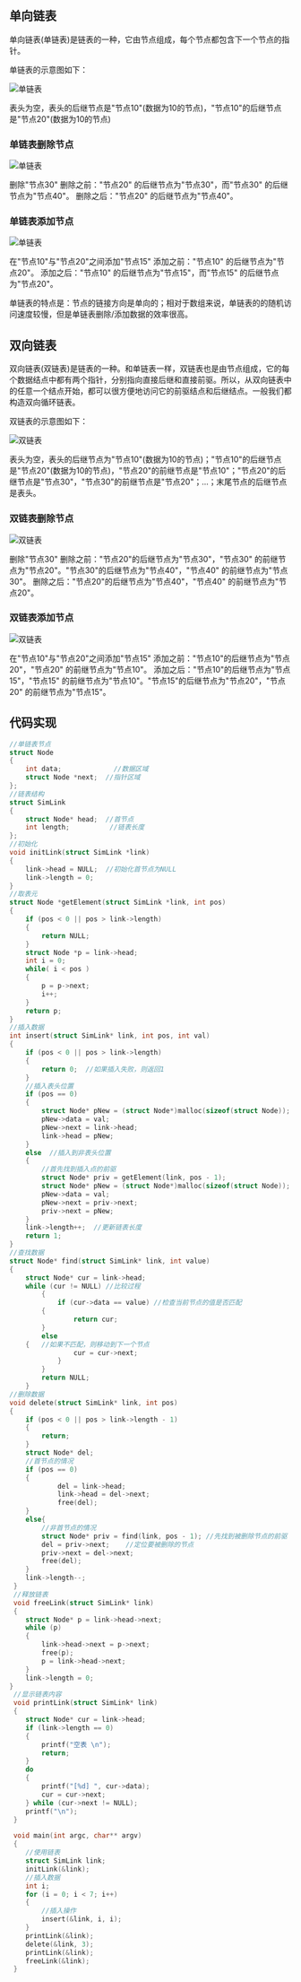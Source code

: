 ## 单向链表

单向链表(单链表)是链表的一种，它由节点组成，每个节点都包含下一个节点的指针。

单链表的示意图如下：

![单链表](https://alleniverson.gitbooks.io/data-structure-and-algorithms/content/assets/1.14.jpg)

表头为空，表头的后继节点是"节点10"(数据为10的节点)，"节点10"的后继节点是"节点20"(数据为10的节点)

### 单链表删除节点

![单链表](https://alleniverson.gitbooks.io/data-structure-and-algorithms/content/assets/1.15.jpg)

删除"节点30" 删除之前："节点20" 的后继节点为"节点30"，而"节点30" 的后继节点为"节点40"。 删除之后："节点20" 的后继节点为"节点40"。

### 单链表添加节点

![单链表](https://alleniverson.gitbooks.io/data-structure-and-algorithms/content/assets/1.16.jpg)

在"节点10"与"节点20"之间添加"节点15" 添加之前："节点10" 的后继节点为"节点20"。 添加之后："节点10" 的后继节点为"节点15"，而"节点15" 的后继节点为"节点20"。

单链表的特点是：节点的链接方向是单向的；相对于数组来说，单链表的的随机访问速度较慢，但是单链表删除/添加数据的效率很高。

## 双向链表

双向链表(双链表)是链表的一种。和单链表一样，双链表也是由节点组成，它的每个数据结点中都有两个指针，分别指向直接后继和直接前驱。所以，从双向链表中的任意一个结点开始，都可以很方便地访问它的前驱结点和后继结点。一般我们都构造双向循环链表。

双链表的示意图如下：

![双链表](https://alleniverson.gitbooks.io/data-structure-and-algorithms/content/assets/1.17.jpg)

表头为空，表头的后继节点为"节点10"(数据为10的节点)；"节点10"的后继节点是"节点20"(数据为10的节点)，"节点20"的前继节点是"节点10"；"节点20"的后继节点是"节点30"，"节点30"的前继节点是"节点20"；...；末尾节点的后继节点是表头。

### 双链表删除节点

![双链表](https://alleniverson.gitbooks.io/data-structure-and-algorithms/content/assets/1.18.jpg)

删除"节点30" 删除之前："节点20"的后继节点为"节点30"，"节点30" 的前继节点为"节点20"。"节点30"的后继节点为"节点40"，"节点40" 的前继节点为"节点30"。 删除之后："节点20"的后继节点为"节点40"，"节点40" 的前继节点为"节点20"。

### 双链表添加节点

![双链表](https://alleniverson.gitbooks.io/data-structure-and-algorithms/content/assets/1.19.jpg)

在"节点10"与"节点20"之间添加"节点15" 添加之前："节点10"的后继节点为"节点20"，"节点20" 的前继节点为"节点10"。 添加之后："节点10"的后继节点为"节点15"，"节点15" 的前继节点为"节点10"。"节点15"的后继节点为"节点20"，"节点20" 的前继节点为"节点15"。

## 代码实现

```c
//单链表节点 
struct Node
{
	int data;             //数据区域 
	struct Node *next;  //指针区域 
};
//链表结构 
struct SimLink
{
	struct Node* head;  //首节点 
	int length;          //链表长度 
};
//初始化 
void initLink(struct SimLink *link)
{
	link->head = NULL;  //初始化首节点为NULL 
	link->length = 0;
}
//取表元 
struct Node *getElement(struct SimLink *link, int pos)
{
	if (pos < 0 || pos > link->length)
	{
		return NULL;
	}
	struct Node *p = link->head;
	int i = 0;
	while( i < pos )
	{
		p = p->next;
		i++;
	}
	return p;
}
//插入数据 
int insert(struct SimLink* link, int pos, int val)
{
	if (pos < 0 || pos > link->length)
	{
		return 0;  //如果插入失败，则返回1 
	}
	//插入表头位置 
	if (pos == 0)
	{
		struct Node* pNew = (struct Node*)malloc(sizeof(struct Node)); 
		pNew->data = val;
		pNew->next = link->head;
		link->head = pNew;
	}
	else  //插入到非表头位置 
	{
		//首先找到插入点的前驱 
		struct Node* priv = getElement(link, pos - 1);
		struct Node* pNew = (struct Node*)malloc(sizeof(struct Node));
		pNew->data = val;
		pNew->next = priv->next;
		priv->next = pNew;
	}
	link->length++;  //更新链表长度 
	return 1;
}
//查找数据 
struct Node* find(struct SimLink* link, int value)
{
	struct Node* cur = link->head;
	while (cur != NULL) //比较过程  
		{
			if (cur->data == value) //检查当前节点的值是否匹配  
		{
				return cur;
 		}
 		else
 	{   //如果不匹配，则移动到下一个节点 
 				cur = cur->next;
 			}
 		}
 		return NULL;
 	}
//删除数据 
void delete(struct SimLink* link, int pos)
{
	if (pos < 0 || pos > link->length - 1)
	{
		return;
	}
	struct Node* del;
	//首节点的情况 
	if (pos == 0)
	{
			del = link->head;
			link->head = del->next;
			free(del);
	}
	else{
		//非首节点的情况 
		struct Node* priv = find(link, pos - 1); //先找到被删除节点的前驱 
		del = priv->next;    //定位要被删除的节点 
		priv->next = del->next;
		free(del);
	}
	link->length--;
 }
 //释放链表
 void freeLink(struct SimLink* link)
 {
	struct Node* p = link->head->next;
	while (p)
	{
		link->head->next = p->next;
		free(p);
		p = link->head->next;
	}
	link->length = 0;
}
 //显示链表内容 
 void printLink(struct SimLink* link)
 {
	struct Node* cur = link->head;
	if (link->length == 0)
	{
		printf("空表 \n");
		return;
	}
	do
	{
		printf("[%d] ", cur->data);
		cur = cur->next;
	} while (cur->next != NULL);
	printf("\n");
 }

 void main(int argc, char** argv)
 {
	//使用链表  
	struct SimLink link;
	initLink(&link);
	//插入数据 
	int i;
	for (i = 0; i < 7; i++)
	{
		//插入操作
		insert(&link, i, i);
	}
	printLink(&link);
	delete(&link, 3);
	printLink(&link);
	freeLink(&link);
 }
```